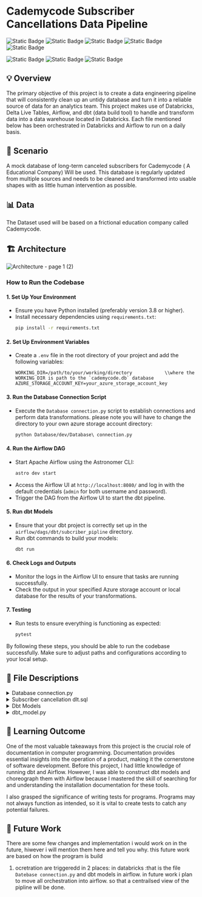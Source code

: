 
# Cademycode Subscriber Cancellations Data Pipeline
![Static Badge](https://img.shields.io/badge/TechStack%20-Green)   ![Static Badge](https://img.shields.io/badge/dbt-orange)
![Static Badge](https://img.shields.io/badge/Language-SQL-blue)  ![Static Badge](https://img.shields.io/badge/Language-python-blue)  ![Static Badge](https://img.shields.io/badge/airflow-red)


![Static Badge](https://img.shields.io/badge/Lakehouse-Databricks-red) ![Static Badge](https://img.shields.io/badge/Cloud%20Storage-Azure%20ADLS2-blue)  ![Static Badge](https://img.shields.io/badge/Cloud%20Platform%20-%20Mircosoft%20Azure%20-%20blue) 

## :bulb: Overview
The primary objective of this project is to create a data engineering pipeline that will consistently clean up an untidy database and turn it into a reliable source of data for an analytics team. This project makes use of Databricks, Delta Live Tables, Airflow, and dbt (data build tool) to handle and transform data into a data warehouse located in Databricks. Each file mentioned below has been orchestrated in Databricks and Airflow to run on a daily basis.
## :scroll: Scenario
A mock database of long-term canceled subscribers for Cademycode ( A Educational Company) Will be used. This database is regularly updated from multiple sources and needs to be cleaned and transformed into usable shapes with as little human intervention as possible.
## :bar_chart: Data
The Dataset used will be based on a frictional education company called Cademycode.
## :building_construction: Architecture
![Architecture - page 1 (2)](https://github.com/user-attachments/assets/c711cd82-ab2d-48e1-ab1a-ada3758e2ae8)


### How to Run the Codebase

#### 1. Set Up Your Environment
- Ensure you have Python installed (preferably version 3.8 or higher).
- Install necessary dependencies using `requirements.txt`:
  ```bash
  pip install -r requirements.txt
  ```

#### 2. Set Up Environment Variables
- Create a `.env` file in the root directory of your project and add the following variables:
  ```
  WORKING_DIR=/path/to/your/working/directory            \\where the WORKING_DIR is path to the `cademycode.db` database
  AZURE_STORAGE_ACCOUNT_KEY=your_azure_storage_account_key
  ```

#### 3. Run the Database Connection Script
- Execute the `Database connection.py` script to establish connections and perform data transformations. please note you will have to change the directory to your own azure storage account directory:
  ```bash
  python Database/dev/Database\ connection.py
  ```

#### 4. Run the Airflow DAG
- Start Apache Airflow using the Astronomer CLI:
  ```bash
  astro dev start
  ```
- Access the Airflow UI at `http://localhost:8080/` and log in with the default credentials (`admin` for both username and password).
- Trigger the DAG from the Airflow UI to start the dbt pipeline.

#### 5. Run dbt Models
- Ensure that your dbt project is correctly set up in the `airflow/dags/dbt/subcriber_pipline` directory.
- Run dbt commands to build your models:
  ```bash
  dbt run
  ```

#### 6. Check Logs and Outputs
- Monitor the logs in the Airflow UI to ensure that tasks are running successfully.
- Check the output in your specified Azure storage account or local database for the results of your transformations.

#### 7. Testing
- Run tests to ensure everything is functioning as expected:
  ```bash
  pytest
  ```

By following these steps, you should be able to run the codebase successfully. Make sure to adjust paths and configurations according to your local setup.


## :mag_right: File Descriptions
<details>
    <summary> Database connection.py </summary>

### Database connection.py

## Database Connection Script

The `Database connection.py` file which should be run on Databricks, establishes connections to a SQLite database called `cademycode.db` and performs various data transformation tasks. Below is a breakdown of its key components and functionalities:

### Key Functionalities

1. **Environment Setup**
   - Loads environment variables from a `.env` file using the `dotenv` library.
   - Sets the working directory based on the `WORKING_DIR` environment variable to the location where the `cademycode.db` database is located. 
   - Retrieves the Azure storage account key from environment variables for potential use in data storage.
    

### Instructions

1. **WORKING_DIR**: Replace `/path/to/your/working/directory` with the actual path where your project files are located. For example:
   ```
   WORKING_DIR=/Workspace/Users/your_email@example.com/subscriber_cancellations/Database/dev/
   ```
   **Important**: To access the data, you will need to change the directory to where the `cademycode.db` file is located. In my case, I created a `.env` file and added the directory of where the file is located.

2. **AZURE_STORAGE_ACCOUNT_KEY**: Replace `your_azure_storage_account_key` with your actual Azure Storage Account Key. Ensure that this key is kept confidential and not shared publicly.

### Important Note
- Make sure to add the `.env` file to your `.gitignore` to prevent it from being tracked by Git:
  ```
  # .gitignore
  .env
  ```

By following these steps, you can ensure that your sensitive information remains secure while allowing your project to function correctly.

2. **Database Connection Functions**
   - **`change_directory(file_path)`**: Changes the current working directory to the specified file path. It handles exceptions and returns the current directory or `None` if an error occurs.
   - **`create_connection(db_name)`**: Creates a connection to the specified SQLite database. It returns the connection object or `None` if an error occurs.
   - **`connect_to_database()`**: Connects to the SQLite database named `cademycode.db` and returns the connection object.

3. **Data Reading Functions**
   - **`read_tables(table_name, con_name)`**: Reads a specified table from the database and returns it as a Pandas DataFrame. It handles exceptions and returns an empty DataFrame if an error occurs.

4. **Data Transformation Functions**
   - **`parse_contact_info(df, column_name, char1, char2)`**: Parses JSON-like strings in a specified column and creates new columns in the DataFrame.
   - **`get_missing_rows(df, column)`**: Returns a DataFrame containing rows with missing values in a specified column.
   - **`drop_missing_rows(df, column)`**: Returns a DataFrame with rows that do not have missing values in a specified column.
   - **`concat_into_db(df1, df2)`**: Concatenates two DataFrames along the rows and handles exceptions.
   - **`fill_np_zero(dataset, column_name)`**: Replaces NaN values in a specified column with 0.
   - **`drop_colums(dataset, column_name)`**: Drops a specified column from the DataFrame.
   - **`not_applicable(dataset, career_id, career_name, hours)`**: Adds a new row to the DataFrame with specified values.

5. **Data Processing Logic**
   - The script runs a transformation function `Run_Transfomer(Dataset)` that processes the student data, handling missing values and preparing the final dataset for analysis.
   - It updates the courses and jobs tables with new information.

6. **Data Writing Functions**
   - **`write_to_sql(dataframe, table_name, connection)`**: Writes a DataFrame to a specified SQL table, replacing existing data if necessary.
   - **`write_to_csv(dataframe, path)`**: Writes a DataFrame to a CSV file.

7. **Data Export**
   - The script exports processed DataFrames to both SQL and CSV formats, ensuring that the data is stored and accessible for further analysis.


### Note

- The `write_to_csv` function handles the writing process, and you only need to provide the path where you want the CSV file to be saved.
-Spark usually copies the CSV files with random names and files. Every time the script runs, it gives a different name. That's why I created the `copy_to_csv` and `find_csv_file` functions. Their main job is to find any file that ends with .csv in a given path, and then copy the file to another destination.

</details>

<details>
    <summary> Subscriber cancellation dlt.sql </summary>

### DELTA LIVE TABLE

# Explanation of the DLT Live Table File

This file is a Databricks Delta Live Tables (DLT) script that defines a series of streaming tables as part of a Medallion Architecture. The Medallion Architecture typically consists of three layers: Bronze, Silver, and Gold, which represent raw data, cleaned data, and business-level data, respectively.

## Breakdown of the Script

1. **Bronze Tables**:
   - The first section creates and refreshes streaming tables for raw data from CSV files stored in Azure Data Lake Storage (ADLS). 
   - Tables created:
     - `students`
     - `courses`
     - `jobs`
     - `incomplete_students`

2. **Silver Tables**:
   - The second section creates streaming tables that transform the raw data into a more structured format.
   - Each table includes constraints to ensure data quality (e.g., non-null student IDs).
   - Tables created:
     - `sliver_student`
     - `sliver_incomplete_student`
     - `sliver_courses`
     - `sliver_jobs`

3. **Gold Tables**:
   - The final section creates streaming tables that represent the final, business-ready datasets.
   - These tables are derived from the Silver tables and are intended for reporting and analysis.
   - Tables created:
     - `students_database`
     - `courses_database`
     - `jobs_database`
     - `not_enrolled_students_database`

## Key Features
- **Data Quality Constraints**: Each table has constraints to drop rows that violate certain conditions (e.g., null values).
- **Streaming Data**: The use of `CREATE OR REFRESH STREAMING TABLE` indicates that these tables are designed to handle streaming data, allowing for real-time updates.
- **Comments**: Each table creation includes comments that describe the purpose of the table within the Medallion Architecture.
##NOTE
You will need to change the cloud_file directory to the location where you wrote your CSV files in the `Database Connection.py`

</details>


<details>
    <summary> Dbt Models</summary>


# DBT Models Explanation

This repository contains several DBT models related to student performance and course completion in a subscriber pipeline. Below is a brief explanation of each model:

## 1. `course_completion.sql`
- **Path:** `airflow/dags/dbt/subcriber_pipline/models/example/course_completion.sql`
- **Description:** This model calculates whether students have completed their courses based on the time they spent on the course compared to the hours required to complete it. It joins student information with course completion data and outputs a table indicating if each student has completed their course.

## 2. `Subscriber_cancellation_database.sql`
- **Path:** `airflow/dags/dbt/subcriber_pipline/models/example/Subscriber_cancellation_database.sql`
- **Description:** This model aggregates student information, including demographics and course data. It extracts relevant fields from the students and courses databases, providing a comprehensive view of each student, including their age, sex, mailing address, and the number of courses taken.

## 3. `top_performing_student.sql`
- **Path:** `airflow/dags/dbt/subcriber_pipline/models/example/top_performing_student.sql`
- **Description:** This model identifies the top-performing students by calculating the total number of courses taken and the average time spent on courses. It groups the data by student ID and name, ordering the results by average time spent in descending order.

## 4. `demographic_table.sql`
- **Path:** `airflow/dags/dbt/subcriber_pipline/models/example/demographic_table.sql`
- **Description:** This model summarizes student demographics by counting the number of students in each demographic group (age, sex, city, state, zip code). It provides insights into the distribution of students across different demographic categories.

## 5. `no_of_student_per_careerpath.sql`
- **Path:** `airflow/dags/dbt/subcriber_pipline/models/example/no_of_student_per_careerpath.sql`
- **Description:** This model analyzes the number of students enrolled in each career path. It calculates the total number of students, the average number of courses taken, and the average time spent on courses for each career path, providing insights into student engagement across different fields of study.
- 
# DBT Models Explanation

This repository contains several DBT models related to student performance and course completion in a subscriber pipeline. Below is a brief explanation of each model:

## 1. `course_completion.sql`
- **Path:** `airflow/dags/dbt/subcriber_pipline/models/example/course_completion.sql`
- **Description:** This model calculates whether students have completed their courses based on the time they spent on the course compared to the hours required to complete it. It joins student information with course completion data and outputs a table indicating if each student has completed their course.

## 2. `Subscriber_cancellation_database.sql`
- **Path:** `airflow/dags/dbt/subcriber_pipline/models/example/Subscriber_cancellation_database.sql`
- **Description:** This model aggregates student information, including demographics and course data. It extracts relevant fields from the students and courses databases, providing a comprehensive view of each student, including their age, sex, mailing address, and the number of courses taken.

## 3. `top_performing_student.sql`
- **Path:** `airflow/dags/dbt/subcriber_pipline/models/example/top_performing_student.sql`
- **Description:** This model identifies the top-performing students by calculating the total number of courses taken and the average time spent on courses. It groups the data by student ID and name, ordering the results by average time spent in descending order.

## 4. `demographic_table.sql`
- **Path:** `airflow/dags/dbt/subcriber_pipline/models/example/demographic_table.sql`
- **Description:** This model summarizes student demographics by counting the number of students in each demographic group (age, sex, city, state, zip code). It provides insights into the distribution of students across different demographic categories.

## 5. `no_of_student_per_careerpath.sql`
- **Path:** `airflow/dags/dbt/subcriber_pipline/models/example/no_of_student_per_careerpath.sql`
- **Description:** This model analyzes the number of students enrolled in each career path. It calculates the total number of students, the average number of courses taken, and the average time spent on courses for each career path, providing insights into student engagement across different fields of study.

## Configuration Requirements

Before running the DBT models, ensure that you have configured DBT and Databricks properly. Here are some resources to help you with the setup:

1. **Install DBT Core:** [Installation Overview](https://docs.getdbt.com/docs/core/installation-overview)  
   Note: You will need to install the Databricks adapter.

2. **Connecting to DBT Core:** [Connecting to DBT Core](https://docs.databricks.com/en/partners/prep/dbt.html)

3. **Create and Run DBT Models Locally with Databricks:** [DBT Core Tutorial](https://docs.databricks.com/en/integrations/dbt-core-tutorial.html)

  </details>

<details>
    <summary> dbt_model.py </summary>
    
##  Overview of the Airflow DAG for dbt Integration.

This file defines an Apache Airflow DAG (Directed Acyclic Graph) that orchestrates a dbt (data build tool) pipeline using Databricks. The DAG is configured to run daily and connects to a Databricks environment using a token-based authentication method.

## Key Components of the File

1. **Profile Configuration**: 
   - Sets up a connection to Databricks using `DatabricksTokenProfileMapping`, which maps Airflow connections to dbt profiles.
   - Specifies connection details such as the database and schema.

2. **DbtDag Definition**:
   - Creates a `DbtDag` instance with configurations for the dbt project, execution settings, and scheduling.
   - The DAG is set to run daily, starting from a specified date, and does not catch up on missed runs.

## Installation and Setup Instructions

To install and run Apache Airflow with dbt integration, follow these steps:

1. **Install Airflow**:
   - Follow the [Getting Started with Apache Airflow](https://www.astronomer.io/docs/learn/get-started-with-airflow) guide to set up Airflow on your local machine or server.

2. **Configure Airflow for dbt**:
   - Refer to the [Orchestrate dbt Core with Airflow](https://www.astronomer.io/docs/learn/airflow-dbt) documentation to understand how to integrate dbt with Airflow.

3. **Set Up Databricks Connection**:
   - You will need to configure Airflow to connect with Databricks using a Databricks token. Follow the instructions provided in the [Databricks Token Profile documentation](https://astronomer.github.io/astronomer-cosmos/profiles/DatabricksToken.html).

4. **Run the DAG**:
   - Once everything is set up, run `astro dev start` and trigger the DAG from the Airflow UI to start the dbt pipeline.

## Additional Resources

- For a practical guide, check out the [Code Along: Build an ETL Pipeline in 1 Hour (dbt, Snowflake, and Airflow)](https://www.youtube.com/watch?v=OLXkGB7krGo) video tutorial.

By following these steps and utilizing the provided resources, you will be able to successfully set up and run an Airflow DAG that integrates with dbt and Databricks.
</details>

## :mag_right: Learning Outcome
One of the most valuable takeaways from this project is the crucial role of documentation in computer programming. Documentation provides essential insights into the operation of a product, making it the cornerstone of software development. Before this project, I had little knowledge of running dbt and Airflow. However, I was able to construct dbt models and choreograph them with Airflow because I mastered the skill of searching for and understanding the installation documentation for these tools.

I also grasped the significance of writing tests for programs. Programs may not always function as intended, so it is vital to create tests to catch any potential failures.

## :mag_right: Future Work
There are some few changes and implementation i would work on in the future, hiwever i will mention them here and tell you why. this future work are based on how the program is build 

1. ocretration are triggeredd in 2 places: in databricks :that is the file `Datebase connection.py` and dbt models in airflow. in future work i plan to move all orchestration into airflow. so that a centrailsed view of the pipline will be done.

